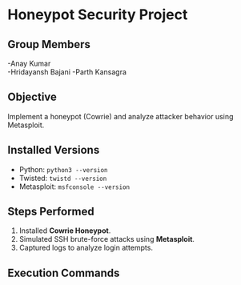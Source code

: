 # Honeypot Security Project  

## **Group Members**  
-Anay Kumar   
-Hridayansh Bajani
-Parth Kansagra

## **Objective**  
Implement a honeypot (Cowrie) and analyze attacker behavior using Metasploit.  

## **Installed Versions**  
- Python: `python3 --version`
- Twisted: `twistd --version`
- Metasploit: `msfconsole --version`

## **Steps Performed**  
1. Installed **Cowrie Honeypot**.  
2. Simulated SSH brute-force attacks using **Metasploit**.  
3. Captured logs to analyze login attempts.  

## **Execution Commands**  


